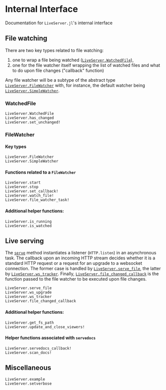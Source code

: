 # Internal Interface

Documentation for `LiveServer.jl`'s internal interface

## File watching

There are two key types related to file watching:

1. one to wrap a file being watched ([`LiveServer.WatchedFile`](@ref)),
2. one for the file watcher itself wrapping the list of watched files and what to do upon file changes ("callback" function)

Any file watcher will be a subtype of the abstract type [`LiveServer.FileWatcher`](@ref) with, for instance, the default watcher being [`LiveServer.SimpleWatcher`](@ref).

### WatchedFile

```@docs
LiveServer.WatchedFile
LiveServer.has_changed
LiveServer.set_unchanged!
```

### FileWatcher

####  Key types

```@docs
LiveServer.FileWatcher
LiveServer.SimpleWatcher
```

####  Functions related to a `FileWatcher`

```@docs
LiveServer.start
LiveServer.stop
LiveServer.set_callback!
LiveServer.watch_file!
LiveServer.file_watcher_task!
```

####  Additional helper functions:

```@docs
LiveServer.is_running
LiveServer.is_watched
```

## Live serving

The [`serve`](@ref) method instantiates a listener (`HTTP.listen`) in an asynchronous task.
The callback upon an incoming HTTP stream decides whether it is a standard HTTP request or a request for an upgrade to a websocket connection.
The former case is handled by [`LiveServer.serve_file`](@ref), the latter by
[`LiveServer.ws_tracker`](@ref).
Finally, [`LiveServer.file_changed_callback`](@ref) is the function passed to the file watcher to be executed upon file changes.

```@docs
LiveServer.serve_file
LiveServer.ws_upgrade
LiveServer.ws_tracker
LiveServer.file_changed_callback
```

#### Additional helper functions:

```@docs
LiveServer.get_fs_path
LiveServer.update_and_close_viewers!
```

#### Helper functions associated with `servedocs`

```@docs
LiveServer.servedocs_callback!
LiveServer.scan_docs!
```

## Miscellaneous

```@docs
LiveServer.example
LiveServer.setverbose
```

